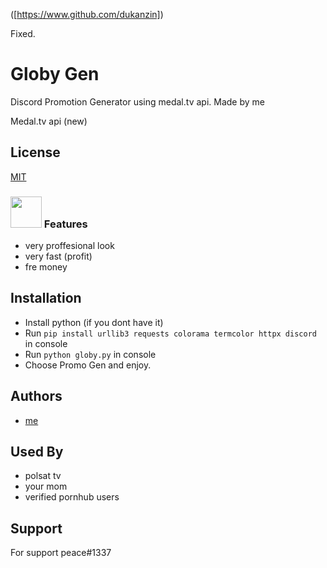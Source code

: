 ([https://www.github.com/dukanzin]) 

Fixed.


# Globy Gen

Discord Promotion Generator using medal.tv api.
Made by me

Medal.tv api (new)


## License

[MIT](https://choosealicense.com/licenses/mit/)

### <img src="https://thumbs.gfycat.com/BlaringPointedInvisiblerail-max-1mb.gif" width="50"> Features 

- very proffesional look
- very fast (profit)
- fre money

## Installation

- Install python (if you dont have it) 
- Run ```pip install urllib3 requests colorama termcolor httpx discord``` in console
- Run ```python globy.py``` in console
- Choose Promo Gen and enjoy. 
    
## Authors

- [me](https://www.github.com/dukanzin)

## Used By

- polsat tv
- your mom
- verified pornhub users


## Support

For support
peace#1337

